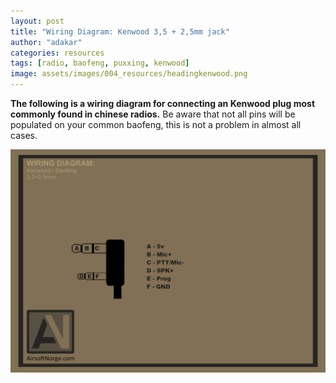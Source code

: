 ```yaml
---
layout: post
title: "Wiring Diagram: Kenwood 3,5 + 2,5mm jack"
author: "adakar"
categories: resources
tags: [radio, baofeng, puxxing, kenwood]
image: assets/images/004_resources/headingkenwood.png
---
```



**The following is a wiring diagram for connecting an Kenwood plug most commonly found in chinese radios.**
Be aware that not all pins will be populated on your common baofeng, this is not a problem in almost all cases. 

<div class="image-thumbnail">
	<a href="/assets/images/004_resources/kenwood.png">
		<img src="/assets/images/004_resources/kenwood.png" width="640"/>
	</a>
</div>

